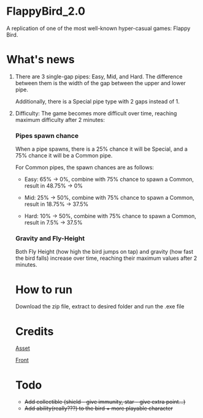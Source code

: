 # FlappyBird_2.0

A replication of one of the most well-known hyper-casual games: Flappy Bird.

# What's news

1. There are 3 single-gap pipes: Easy, Mid, and Hard. The difference between them is the width of the gap between the upper and lower pipe.
  
   Additionally, there is a Special pipe type with 2 gaps instead of 1.
   
2. Difficulty: The game becomes more difficult over time, reaching maximum difficulty after 2 minutes:

   ### Pipes spawn chance

   When a pipe spawns, there is a 25% chance it will be Special, and a 75% chance it will be a Common pipe.

   For Common pipes, the spawn chances are as follows:

   - Easy: 65% -> 0%, combine with 75% chance to spawn a Common, result in 48.75% -> 0%
   
   - Mid: 25% -> 50%, combine with 75% chance to spawn a Common, result in 18.75% -> 37.5%  

   - Hard: 10% -> 50%, combine with 75% chance to spawn a Common, result in	7.5% -> 37.5%

   ### Gravity and Fly-Height

   Both Fly Height (how high the bird jumps on tap) and gravity (how fast the bird falls) increase over time, reaching their maximum values after 2 minutes.

   # How to run

   Download the zip file, extract to desired folder and run the .exe file

   # Credits

   [Asset](https://www.spriters-resource.com/mobile/flappybird/sheet/59894/)
   
   [Front](https://www.dafont.com/04b-19.font)

   # Todo

   - ~~Add collectible (shield - give immunity, star - give extra point...)~~
   - ~~Add ability(really???) to the bird + more playable character~~

   

